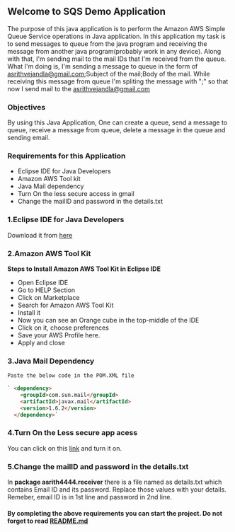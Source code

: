 ## Welcome to SQS Demo Application

The purpose of this java application is to perform the Amazon AWS Simple Queue Service operations in Java application.
In this application my task is to send messages to queue from the java program and receiving the message from another java program(probably work in any device). 
Along with that, I'm sending mail to the mail IDs that I'm received from the queue.
What I'm doing is, 
I'm sending a message to queue in the form of asrithvejandla@gmail.com;Subject of the mail;Body of the mail.
While receiving this message from queue I'm spliting the message with ";" so that now I send mail to the asrithvejandla@gmail.com

### Objectives
By using this Java Application, One can create a queue, send a message to queue, receive a message from queue, delete a message in the queue and sending email.

### Requirements for this Application
- Eclipse IDE for Java Developers
- Amazon AWS Tool kit
- Java Mail dependency
- Turn On the less secure access in gmail
- Change the mailID and password in the details.txt

### 1.Eclipse IDE for Java Developers
Download it from [here](https://www.eclipse.org/downloads/packages/)

### 2.Amazon AWS Tool Kit
**Steps to Install Amazon AWS Tool Kit in Eclipse IDE**
- Open Eclipse IDE
- Go to HELP Section
- Click on Marketplace
- Search for Amazon AWS Tool Kit
- Install it
- Now you can see an Orange cube in the top-middle of the IDE
- Click on it, choose preferences
- Save your AWS Profile here.
- Apply and close

### 3.Java Mail Dependency
```markdown
Paste the below code in the POM.XML file

` <dependency>
    <groupId>com.sun.mail</groupId>
    <artifactId>javax.mail</artifactId>
    <version>1.6.2</version>
  </dependency>`

```
### 4.Turn On the Less secure app acess
You can click on this [link](https://myaccount.google.com/lesssecureapps) and turn it on.

### 5.Change the mailID and password in the details.txt
In **package asrith4444.receiver** there is a file named as details.txt which contains Email ID and its password. Replace those values with your details. Remeber, email ID is in 1st line and password in 2nd line.

#### By completing the above requirements you can start the project. Do not forget to read [**README.md**](https://github.com/asrith4444/SQSDemoApplication/)
